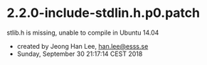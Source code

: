 # 2.2.0-include-stdlin.h.p0.patch

stlib.h is missing, unable to compile in Ubuntu 14.04

* created by Jeong Han Lee, han.lee@esss.se
* Sunday, September 30 21:17:14 CEST 2018
